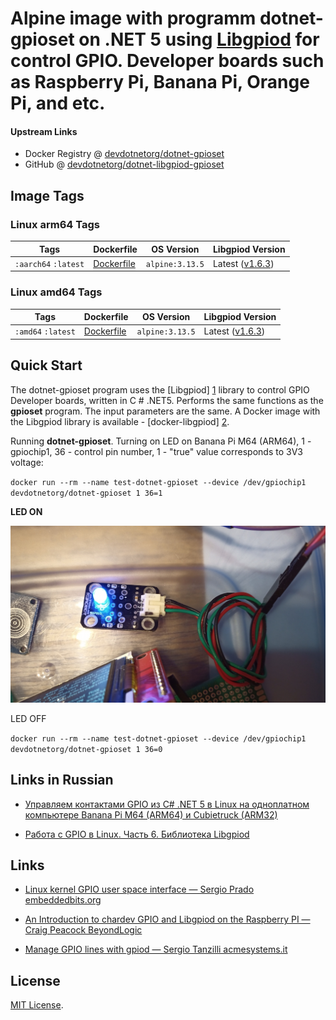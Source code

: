# Alpine image with programm dotnet-gpioset on .NET 5 using [Libgpiod][1] for control GPIO. Developer boards such as Raspberry Pi, Banana Pi, Orange Pi, and etc. 

#### Upstream Links

* Docker Registry @ [devdotnetorg/dotnet-gpioset](https://hub.docker.com/r/devdotnetorg/dotnet-gpioset)
* GitHub @ [devdotnetorg/dotnet-libgpiod-gpioset](https://github.com/devdotnetorg/dotnet-libgpiod-gpioset)

## Image Tags ##

### Linux arm64 Tags ###

Tags  | Dockerfile  | OS Version  |  Libgpiod Version
------------- | --  | --  | --
`:aarch64` `:latest` | [Dockerfile](https://github.com/devdotnetorg/dotnet-libgpiod-gpioset/blob/master/Dockerfile.alpine) | `alpine:3.13.5` | Latest ([v1.6.3](https://git.kernel.org/pub/scm/libs/libgpiod/libgpiod.git/snapshot/libgpiod-1.6.3.tar.gz))

### Linux amd64 Tags ###

Tags  | Dockerfile  | OS Version  |  Libgpiod Version
------------- | --  | --  | --
`:amd64` `:latest` | [Dockerfile](https://github.com/devdotnetorg/dotnet-libgpiod-gpioset/blob/master/Dockerfile.alpine) | `alpine:3.13.5` | Latest ([v1.6.3](https://git.kernel.org/pub/scm/libs/libgpiod/libgpiod.git/snapshot/libgpiod-1.6.3.tar.gz))

## Quick Start

The dotnet-gpioset program uses the [Libgpiod] [1] library to control GPIO Developer boards, written in C # .NET5. Performs the same functions as the **gpioset** program. The input parameters are the same. A Docker image with the Libgpiod library is available - [docker-libgpiod] [2].

Running **dotnet-gpioset**. Turning on LED on Banana Pi M64 (ARM64), 1 - gpiochip1, 36 - control pin number, 1 - "true" value corresponds to 3V3 voltage:

`docker run --rm --name test-dotnet-gpioset --device /dev/gpiochip1 devdotnetorg/dotnet-gpioset 1 36=1`

**LED ON**

![LED ON](https://raw.githubusercontent.com/devdotnetorg/dotnet-libgpiod-gpioset/master/Images/IMG_20210504_014344_662.jpg)

LED OFF

`docker run --rm --name test-dotnet-gpioset --device /dev/gpiochip1 devdotnetorg/dotnet-gpioset 1 36=0`

## Links in Russian

- [Управляем контактами GPIO из C# .NET 5 в Linux на одноплатном компьютере Banana Pi M64 (ARM64) и Cubietruck (ARM32)](https://devdotnet.org/post/upravlyaem-gpio-iz-csharp-net-5-v-linux-na-banana-pi-m64-arm64-i-cubietruck-arm32/)

- [Работа с GPIO в Linux. Часть 6. Библиотека Libgpiod](https://devdotnet.org/post/rabota-s-gpio-v-linux-chast-6-biblioteka-libgpiod/)

## Links

- [Linux kernel GPIO user space interface — Sergio Prado embeddedbits.org](https://embeddedbits.org/new-linux-kernel-gpio-user-space-interface/)

- [An Introduction to chardev GPIO and Libgpiod on the Raspberry PI — Craig Peacock BeyondLogic](https://www.beyondlogic.org/an-introduction-to-chardev-gpio-and-libgpiod-on-the-raspberry-pi/)

- [Manage GPIO lines with gpiod — Sergio Tanzilli acmesystems.it](https://devdotnet.org/post/rabota-s-gpio-v-linux-chast-6-biblioteka-libgpiod/)

## License ##

[MIT License][3].

  [1]: https://git.kernel.org/pub/scm/libs/libgpiod/libgpiod.git/
  [2]: https://github.com/devdotnetorg/docker-libgpiod
  [3]: https://github.com/devdotnetorg/dotnet-libgpiod-gpioset/raw/master/LICENSE